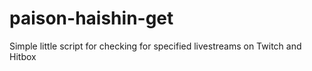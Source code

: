 # paison-haishin-get
Simple little script for checking for specified livestreams on Twitch and Hitbox
